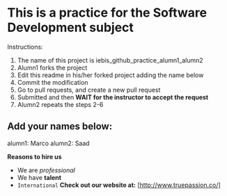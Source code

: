 # This is a practice for the Software Development subject

Instructions:
1. The name of this project is iebis_github_practice_alumn1_alumn2
2. Alumn1 forks the project
3. Edit this readme in his/her forked project adding the name below
4. Commit the modification
5. Go to pull requests, and create a new pull request
6. Submitted and then **WAIT for the instructor to accept the request**
7. Alumn2 repeats the steps 2-6


## Add your names below:
alumn1: Marco
alumn2: Saad

**Reasons to hire us**
* We are _professional_
* We have **talent**
* `International`
**Check out our website at:** [http://www.truepassion.co/]
